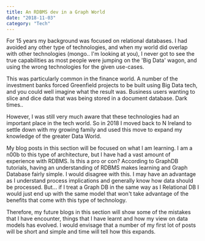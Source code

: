 ```yaml
---
title: An RDBMS dev in a Graph World
date: "2018-11-03"
category: "Tech"
---
```


For 15 years my background was focused on relational databases.  I had avoided any other type of technologies, and when my world did overlap with other technologies (mongo.. I'm looking at you), I never got to see the true capabilities as most people were jumping on the 'Big Data' wagon, and using the wrong technologies for the given use-cases.
 
This was particularly common in the finance world.  A number of the investment banks forced Greenfield projects to be built using Big Data tech, and you could well imagine what the result was.  Business users wanting to slice and dice data that was being stored in a document database.  Dark times..
 
However, I was still very much aware that these technologies had an important place in the tech world. So in 2018 I moved back to N Ireland to settle down with my growing family and used this move to expand my knowledge of the greater Data World.
 
My blog posts in this section will be focused on what I am learning.  I am a n00b to this type of architecture, but I have had a vast amount of experience with RDBMS.  Is this a pro or con?  According to GraphDB tutorials, having an understanding of RDBMS makes learning and Graph Database fairly simple.  I would disagree with this.  I may have an advantage as I understand process implications and generally know how data should be processed.  But... if I treat a Graph DB in the same way as I Relational DB I would just end up with the same model that won't take advantage of the benefits that come with this type of technology.
 
Therefore, my future blogs in this section will show some of the mistakes that I have encounter, things that I have learnt and how my view on data models has evolved.  I would envisage that a number of my first lot of posts will be short and simple and time will tell how this expands.
